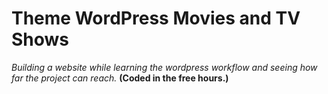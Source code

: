 # Theme WordPress Movies and TV Shows
*Building a website while learning the wordpress workflow and seeing how far the project can reach.* **(Coded in the free hours.)**

